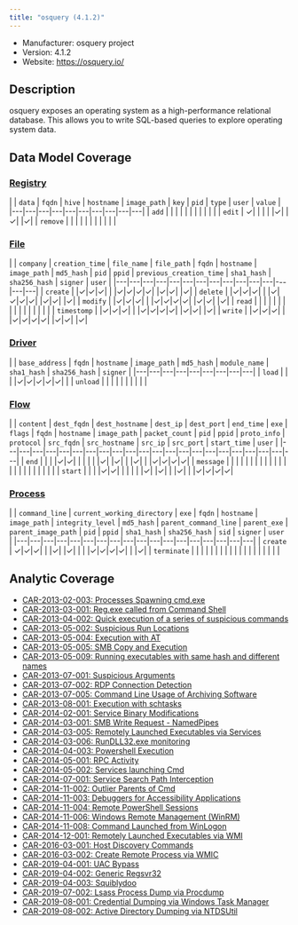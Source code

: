 ```yaml
---
title: "osquery (4.1.2)"
---
```


- Manufacturer: osquery project
- Version: 4.1.2
- Website: https://osquery.io/


## Description
osquery exposes an operating system as a high-performance relational database. This allows you to write SQL-based queries to explore operating system data.


## Data Model Coverage

### [Registry](../data_model/Registry)

| | `data` | `fqdn` | `hive` | `hostname` | `image_path` | `key` | `pid` | `type` | `user` | `value` |
|---|---|---|---|---|---|---|---|---|---|
| `add` |  | | | | | | | | | |
| `edit` | ✓| | | | |✓| |✓| |✓|
| `remove` |  | | | | | | | | | |

### [File](../data_model/File)

| | `company` | `creation_time` | `file_name` | `file_path` | `fqdn` | `hostname` | `image_path` | `md5_hash` | `pid` | `ppid` | `previous_creation_time` | `sha1_hash` | `sha256_hash` | `signer` | `user` |
|---|---|---|---|---|---|---|---|---|---|---|---|---|---|---|
| `create` |  |✓|✓|✓| | |✓|✓|✓|✓| |✓|✓| |✓|
| `delete` |  |✓|✓|✓| | |✓|✓|✓|✓| |✓|✓| |✓|
| `modify` |  |✓|✓|✓| | |✓|✓|✓|✓| |✓|✓| |✓|
| `read` |  | | | | | | | | | | | | | | |
| `timestomp` |  |✓|✓|✓| | |✓|✓|✓|✓| |✓|✓| |✓|
| `write` |  |✓|✓|✓| | |✓|✓|✓|✓| |✓|✓| |✓|

### [Driver](../data_model/Driver)

| | `base_address` | `fqdn` | `hostname` | `image_path` | `md5_hash` | `module_name` | `sha1_hash` | `sha256_hash` | `signer` |
|---|---|---|---|---|---|---|---|---|
| `load` |  | | |✓|✓|✓|✓|✓| |
| `unload` |  | | | | | | | | |

### [Flow](../data_model/Flow)

| | `content` | `dest_fqdn` | `dest_hostname` | `dest_ip` | `dest_port` | `end_time` | `exe` | `flags` | `fqdn` | `hostname` | `image_path` | `packet_count` | `pid` | `ppid` | `proto_info` | `protocol` | `src_fqdn` | `src_hostname` | `src_ip` | `src_port` | `start_time` | `user` |
|---|---|---|---|---|---|---|---|---|---|---|---|---|---|---|---|---|---|---|---|---|---|
| `end` |  | | |✓|✓| | | | | |✓| |✓| | |✓| | |✓|✓|✓|✓|
| `message` |  | | | | | | | | | | | | | | | | | | | | | |
| `start` |  | | |✓|✓| | | | | |✓| |✓| | |✓| | |✓|✓|✓|✓|

### [Process](../data_model/Process)

| | `command_line` | `current_working_directory` | `exe` | `fqdn` | `hostname` | `image_path` | `integrity_level` | `md5_hash` | `parent_command_line` | `parent_exe` | `parent_image_path` | `pid` | `ppid` | `sha1_hash` | `sha256_hash` | `sid` | `signer` | `user` |
|---|---|---|---|---|---|---|---|---|---|---|---|---|---|---|---|---|---|
| `create` | ✓|✓|✓| | |✓| |✓| | | |✓|✓|✓|✓| | |✓|
| `terminate` |  | | | | | | | | | | | | | | | | | |

## Analytic Coverage

 - [CAR-2013-02-003: Processes Spawning cmd.exe](../analytics/CAR-2013-02-003)
 - [CAR-2013-03-001: Reg.exe called from Command Shell](../analytics/CAR-2013-03-001)
 - [CAR-2013-04-002: Quick execution of a series of suspicious commands](../analytics/CAR-2013-04-002)
 - [CAR-2013-05-002: Suspicious Run Locations](../analytics/CAR-2013-05-002)
 - [CAR-2013-05-004: Execution with AT](../analytics/CAR-2013-05-004)
 - [CAR-2013-05-005: SMB Copy and Execution](../analytics/CAR-2013-05-005)
 - [CAR-2013-05-009: Running executables with same hash and different names](../analytics/CAR-2013-05-009)
 - [CAR-2013-07-001: Suspicious Arguments](../analytics/CAR-2013-07-001)
 - [CAR-2013-07-002: RDP Connection Detection](../analytics/CAR-2013-07-002)
 - [CAR-2013-07-005: Command Line Usage of Archiving Software](../analytics/CAR-2013-07-005)
 - [CAR-2013-08-001: Execution with schtasks](../analytics/CAR-2013-08-001)
 - [CAR-2014-02-001: Service Binary Modifications](../analytics/CAR-2014-02-001)
 - [CAR-2014-03-001: SMB Write Request - NamedPipes](../analytics/CAR-2014-03-001)
 - [CAR-2014-03-005: Remotely Launched Executables via Services](../analytics/CAR-2014-03-005)
 - [CAR-2014-03-006: RunDLL32.exe monitoring](../analytics/CAR-2014-03-006)
 - [CAR-2014-04-003: Powershell Execution](../analytics/CAR-2014-04-003)
 - [CAR-2014-05-001: RPC Activity](../analytics/CAR-2014-05-001)
 - [CAR-2014-05-002: Services launching Cmd](../analytics/CAR-2014-05-002)
 - [CAR-2014-07-001: Service Search Path Interception](../analytics/CAR-2014-07-001)
 - [CAR-2014-11-002: Outlier Parents of Cmd](../analytics/CAR-2014-11-002)
 - [CAR-2014-11-003: Debuggers for Accessibility Applications](../analytics/CAR-2014-11-003)
 - [CAR-2014-11-004: Remote PowerShell Sessions](../analytics/CAR-2014-11-004)
 - [CAR-2014-11-006: Windows Remote Management (WinRM)](../analytics/CAR-2014-11-006)
 - [CAR-2014-11-008: Command Launched from WinLogon](../analytics/CAR-2014-11-008)
 - [CAR-2014-12-001: Remotely Launched Executables via WMI](../analytics/CAR-2014-12-001)
 - [CAR-2016-03-001: Host Discovery Commands](../analytics/CAR-2016-03-001)
 - [CAR-2016-03-002: Create Remote Process via WMIC](../analytics/CAR-2016-03-002)
 - [CAR-2019-04-001: UAC Bypass](../analytics/CAR-2019-04-001)
 - [CAR-2019-04-002: Generic Regsvr32](../analytics/CAR-2019-04-002)
 - [CAR-2019-04-003: Squiblydoo](../analytics/CAR-2019-04-003)
 - [CAR-2019-07-002: Lsass Process Dump via Procdump](../analytics/CAR-2019-07-002)
 - [CAR-2019-08-001: Credential Dumping via Windows Task Manager](../analytics/CAR-2019-08-001)
 - [CAR-2019-08-002: Active Directory Dumping via NTDSUtil](../analytics/CAR-2019-08-002)
